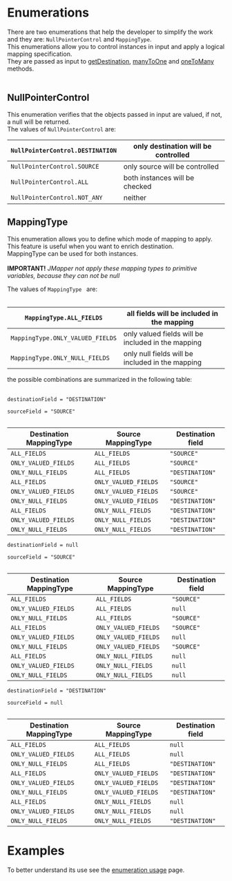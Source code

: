 # Enumerations #

There are two enumerations that help the developer to simplify the work and they are: `NullPointerControl` and `MappingType`.<br>
This enumerations allow you to control instances in input and apply a logical mapping specification.<br>They are passed as input to <a href='getDestination.md'>getDestination</a>, <a href='manyToOne.md'>manyToOne</a> and <a href='oneToMany.md'>oneToMany</a> methods.<br>
<br>
<h2>NullPointerControl</h2>
This enumeration verifies that the objects passed in input are valued, if not, a null will be returned.<br>The values of <code>NullPointerControl</code> are:<br>
<table><thead><th><code>NullPointerControl.DESTINATION</code></th><th>only destination will be controlled</th></thead><tbody>
<tr><td><code>NullPointerControl.SOURCE</code>     </td><td>only source will be controlled     </td></tr>
<tr><td><code>NullPointerControl.ALL</code>        </td><td>both instances will be checked     </td></tr>
<tr><td><code>NullPointerControl.NOT_ANY</code>    </td><td>neither                            </td></tr></tbody></table>

<h2>MappingType</h2>
This enumeration allows you to define which mode of mapping to apply.<br>This feature is useful when you want to enrich destination.<br>MappingType can be used for both instances.<br>
<br>
<b>IMPORTANT!</b> <i>JMapper not apply these mapping types to primitive variables, because they can not be null</i>

The values of <code>MappingType </code> are:<br>
<br>
<table><thead><th><code>MappingType.ALL_FIELDS</code></th><th>all fields will be included in the mapping</th></thead><tbody>
<tr><td><code>MappingType.ONLY_VALUED_FIELDS</code></td><td>only valued fields will be included in the mapping</td></tr>
<tr><td><code>MappingType.ONLY_NULL_FIELDS</code></td><td>only null fields will be included in the mapping</td></tr></tbody></table>

the possible combinations are summarized in the following table:<br>
<br>
<pre><code>destinationField = "DESTINATION"<br>
sourceField = "SOURCE"<br>
</code></pre>

<table><thead><th>Destination MappingType</th><th>Source MappingType</th><th>Destination field</th></thead><tbody>
<tr><td><code>ALL_FIELDS</code></td><td><code>ALL_FIELDS</code></td><td><code>"SOURCE"</code></td></tr>
<tr><td><code>ONLY_VALUED_FIELDS</code></td><td><code>ALL_FIELDS</code></td><td><code>"SOURCE"</code></td></tr>
<tr><td><code>ONLY_NULL_FIELDS</code></td><td><code>ALL_FIELDS</code></td><td><code>"DESTINATION"</code></td></tr>
<tr><td><code>ALL_FIELDS</code></td><td><code>ONLY_VALUED_FIELDS</code></td><td><code>"SOURCE"</code></td></tr>
<tr><td><code>ONLY_VALUED_FIELDS</code></td><td><code>ONLY_VALUED_FIELDS</code></td><td><code>"SOURCE"</code></td></tr>
<tr><td><code>ONLY_NULL_FIELDS</code></td><td><code>ONLY_VALUED_FIELDS</code></td><td><code>"DESTINATION"</code></td></tr>
<tr><td><code>ALL_FIELDS</code></td><td><code>ONLY_NULL_FIELDS</code></td><td><code>"DESTINATION"</code></td></tr>
<tr><td><code>ONLY_VALUED_FIELDS</code></td><td><code>ONLY_NULL_FIELDS</code></td><td><code>"DESTINATION"</code></td></tr>
<tr><td><code>ONLY_NULL_FIELDS</code></td><td><code>ONLY_NULL_FIELDS</code></td><td><code>"DESTINATION"</code></td></tr></tbody></table>

<pre><code>destinationField = null<br>
sourceField = "SOURCE"<br>
</code></pre>

<table><thead><th>Destination MappingType</th><th>Source MappingType</th><th>Destination field</th></thead><tbody>
<tr><td><code>ALL_FIELDS</code></td><td><code>ALL_FIELDS</code></td><td><code>"SOURCE"</code></td></tr>
<tr><td><code>ONLY_VALUED_FIELDS</code></td><td><code>ALL_FIELDS</code></td><td><code>null</code></td></tr>
<tr><td><code>ONLY_NULL_FIELDS</code></td><td><code>ALL_FIELDS</code></td><td><code>"SOURCE"</code></td></tr>
<tr><td><code>ALL_FIELDS</code></td><td><code>ONLY_VALUED_FIELDS</code></td><td><code>"SOURCE"</code></td></tr>
<tr><td><code>ONLY_VALUED_FIELDS</code></td><td><code>ONLY_VALUED_FIELDS</code></td><td><code>null</code></td></tr>
<tr><td><code>ONLY_NULL_FIELDS</code></td><td><code>ONLY_VALUED_FIELDS</code></td><td><code>"SOURCE"</code></td></tr>
<tr><td><code>ALL_FIELDS</code></td><td><code>ONLY_NULL_FIELDS</code></td><td><code>null</code></td></tr>
<tr><td><code>ONLY_VALUED_FIELDS</code></td><td><code>ONLY_NULL_FIELDS</code></td><td><code>null</code></td></tr>
<tr><td><code>ONLY_NULL_FIELDS</code></td><td><code>ONLY_NULL_FIELDS</code></td><td><code>null</code></td></tr></tbody></table>

<pre><code>destinationField = "DESTINATION"<br>
sourceField = null<br>
</code></pre>

<table><thead><th>Destination MappingType</th><th>Source MappingType</th><th>Destination field</th></thead><tbody>
<tr><td><code>ALL_FIELDS</code></td><td><code>ALL_FIELDS</code></td><td><code>null</code></td></tr>
<tr><td><code>ONLY_VALUED_FIELDS</code></td><td><code>ALL_FIELDS</code></td><td><code>null</code></td></tr>
<tr><td><code>ONLY_NULL_FIELDS</code></td><td><code>ALL_FIELDS</code></td><td><code>"DESTINATION"</code></td></tr>
<tr><td><code>ALL_FIELDS</code></td><td><code>ONLY_VALUED_FIELDS</code></td><td><code>"DESTINATION"</code></td></tr>
<tr><td><code>ONLY_VALUED_FIELDS</code></td><td><code>ONLY_VALUED_FIELDS</code></td><td><code>"DESTINATION"</code></td></tr>
<tr><td><code>ONLY_NULL_FIELDS</code></td><td><code>ONLY_VALUED_FIELDS</code></td><td><code>"DESTINATION"</code></td></tr>
<tr><td><code>ALL_FIELDS</code></td><td><code>ONLY_NULL_FIELDS</code></td><td><code>null</code></td></tr>
<tr><td><code>ONLY_VALUED_FIELDS</code></td><td><code>ONLY_NULL_FIELDS</code></td><td><code>null</code></td></tr>
<tr><td><code>ONLY_NULL_FIELDS</code></td><td><code>ONLY_NULL_FIELDS</code></td><td><code>"DESTINATION"</code></td></tr></tbody></table>

<h1>Examples</h1>

To better understand its use see the <a href='AdvancedEnumerationExamples.md'>enumeration usage</a> page.